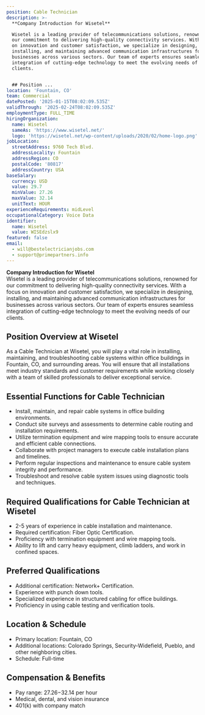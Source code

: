 ```yaml
---
position: Cable Technician
description: >-
  **Company Introduction for Wisetel**  

  Wisetel is a leading provider of telecommunications solutions, renowned for
  our commitment to delivering high-quality connectivity services. With a focus
  on innovation and customer satisfaction, we specialize in designing,
  installing, and maintaining advanced communication infrastructures for
  businesses across various sectors. Our team of experts ensures seamless
  integration of cutting-edge technology to meet the evolving needs of our
  clients.


  ## Position ...
location: 'Fountain, CO'
team: Commercial
datePosted: '2025-01-15T08:02:09.535Z'
validThrough: '2025-02-24T08:02:09.535Z'
employmentType: FULL_TIME
hiringOrganization:
  name: Wisetel
  sameAs: 'https://www.wisetel.net/'
  logo: 'https://wisetel.net/wp-content/uploads/2020/02/home-logo.png'
jobLocation:
  streetAddress: 9760 Tech Blvd.
  addressLocality: Fountain
  addressRegion: CO
  postalCode: '80817'
  addressCountry: USA
baseSalary:
  currency: USD
  value: 29.7
  minValue: 27.26
  maxValue: 32.14
  unitText: HOUR
experienceRequirements: midLevel
occupationalCategory: Voice Data
identifier:
  name: Wisetel
  value: WISEdzslx9
featured: false
email:
  - will@bestelectricianjobs.com
  - support@primepartners.info
---
```




**Company Introduction for Wisetel**  
Wisetel is a leading provider of telecommunications solutions, renowned for our commitment to delivering high-quality connectivity services. With a focus on innovation and customer satisfaction, we specialize in designing, installing, and maintaining advanced communication infrastructures for businesses across various sectors. Our team of experts ensures seamless integration of cutting-edge technology to meet the evolving needs of our clients.

## Position Overview at Wisetel
As a Cable Technician at Wisetel, you will play a vital role in installing, maintaining, and troubleshooting cable systems within office buildings in Fountain, CO, and surrounding areas. You will ensure that all installations meet industry standards and customer requirements while working closely with a team of skilled professionals to deliver exceptional service.

## Essential Functions for Cable Technician
- Install, maintain, and repair cable systems in office building environments.
- Conduct site surveys and assessments to determine cable routing and installation requirements.
- Utilize termination equipment and wire mapping tools to ensure accurate and efficient cable connections.
- Collaborate with project managers to execute cable installation plans and timelines.
- Perform regular inspections and maintenance to ensure cable system integrity and performance.
- Troubleshoot and resolve cable system issues using diagnostic tools and techniques.

## Required Qualifications for Cable Technician at Wisetel
- 2-5 years of experience in cable installation and maintenance.
- Required certification: Fiber Optic Certification.
- Proficiency with termination equipment and wire mapping tools.
- Ability to lift and carry heavy equipment, climb ladders, and work in confined spaces.

## Preferred Qualifications
- Additional certification: Network+ Certification.
- Experience with punch down tools.
- Specialized experience in structured cabling for office buildings.
- Proficiency in using cable testing and verification tools.

## Location & Schedule
- Primary location: Fountain, CO
- Additional locations: Colorado Springs, Security-Widefield, Pueblo, and other neighboring cities.
- Schedule: Full-time

## Compensation & Benefits
- Pay range: $27.26-$32.14 per hour
- Medical, dental, and vision insurance
- 401(k) with company match
